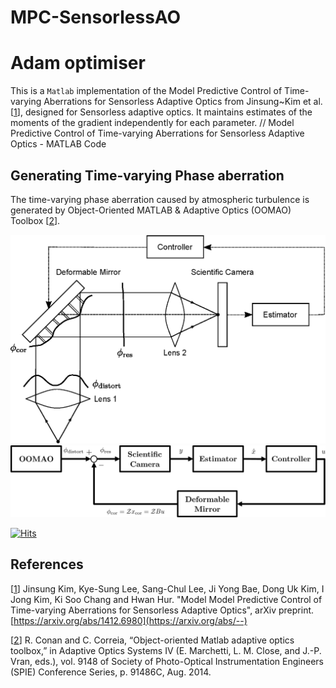 # MPC-SensorlessAO
# Adam optimiser
This is a `Matlab` implementation of the Model Predictive Control of Time-varying Aberrations for Sensorless Adaptive Optics from Jinsung~Kim et al. [[1]], designed for Sensorless adaptive optics. It maintains estimates of the moments of the gradient independently for each parameter.
// Model Predictive Control of Time-varying Aberrations for Sensorless Adaptive Optics - MATLAB Code
##  Generating Time-varying Phase aberration
The time-varying phase aberration caused by atmospheric turbulence is generated by Object-Oriented MATLAB & Adaptive Optics (OOMAO) Toolbox [[2]].

<img src="images/SensorlessAO_overview.eps" />
<img src="images/block_diagram.png" />

[![Hits](https://hits.seeyoufarm.com/api/count/incr/badge.svg?url=https%3A%2F%2Fgithub.com%2Frlawlstjd960%2Fhit-counter&count_bg=%2379C83D&title_bg=%23555555&icon=&icon_color=%23E7E7E7&title=hits&edge_flat=false)](https://hits.seeyoufarm.com)

## References
[[1]] Jinsung Kim, Kye-Sung Lee, Sang-Chul Lee, Ji Yong Bae, Dong Uk Kim, I Jong Kim, Ki Soo Chang and Hwan Hur. "Model Model Predictive Control of Time-varying Aberrations for Sensorless Adaptive Optics", arXiv preprint. [https://arxiv.org/abs/1412.6980](https://arxiv.org/abs/--)

[[2]] R. Conan and C. Correia, “Object-oriented Matlab adaptive optics toolbox,” in Adaptive Optics Systems IV (E. Marchetti, L. M. Close, and J.-P. Vran, eds.), vol. 9148 of Society of Photo-Optical Instrumentation Engineers (SPIE) Conference Series, p. 91486C, Aug. 2014.

[1]: https://arxiv.org/abs/--
[2]: https://www.spiedigitallibrary.org/conference-proceedings-of-spie/9148/91486C/Object-oriented-Matlab-adaptive-optics-toolbox/10.1117/12.2054470.short
